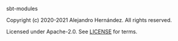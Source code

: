 [comment]: <> (Don't edit this file!)
[comment]: <> (It is automatically updated after every release of https://github.com/alejandrohdezma/sbt-ci)
[comment]: <> (If you want to suggest a change, please open a PR or issue in that repository)

sbt-modules

Copyright (c) 2020-2021 Alejandro Hernández. All rights reserved.

Licensed under Apache-2.0. See [LICENSE](LICENSE.md) for terms.